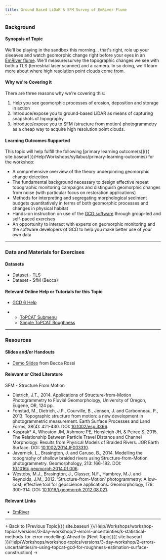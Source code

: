 ```yaml
---
title: Ground Based LiDaR & SFM Survey of EmRiver Flume
---
```


### Background

#### Synopsis of Topic

We'll be playing in the sandbox this morning... that's right, role up your sleeaves and watch geomorphic change right before your eyes in an [EmRiver flume](http://www.emriver.com/?page_id=834). We'll measure/survey the topographic changes we see with both a TLS (terrestrial laser scanner) and a camera.  In so doing, we'll learn more about where high resolution point clouds come from.

#### Why we're Covering it

There are three reasons why we're covering this:

1. Help you see geomorphic processes of erosion, deposition and storage in action
2. Introduce/expose you to ground-based LiDAR as means of capturing snapshots of topography
3. Introduce/expose you to SFM (structure from motion) photogrammetry as a cheap way to acquire high resolution point clouds.

#### Learning Outcomes Supported

This topic will help fulfill the following [primary learning outcome(s)]({{ site.baseurl }}/Help/Workshops/syllabus/primary-learning-outcomes) for the workshop:

- A comprehensive overview of the theory underpinning geomorphic change detection
- The fundamental background necessary to design effective repeat topographic monitoring campaigns and distinguish geomorphic changes from noise (with particular focus on restoration applications)
- Methods for interpreting and segregating morphological sediment budgets quantitatively in terms of both geomorphic processes and changes in physical habitat
- Hands-on instruction on use of the [GCD software](http://www.joewheaton.org/Home/research/software/GCD) through group-led and self-paced exercises
- An opportunity to interact with experts on geomorphic monitoring and the software developers of GCD to help you make better use of your own data

------

### Data and Materials for Exercises

#### Datasets

- [Dataset - TLS ](http://etalweb.joewheaton.org/etal_workshops/GCD/2015_USU/L_GroundBased.zip)
- Dataset - SfM (Becca)

#### Relevant Online Help or Tutorials for this Topic

- [GCD 6 Help](http://gcd6help.joewheaton.org/) 

- - [ToPCAT Submenu](http://gcd6help.joewheaton.org/gcd-command-reference/data-prep-menu/e-topcat-menu)
  - [Simple ToPCAT Roughness](http://gcd6help.joewheaton.org/gcd-command-reference/gcd-analysis-menu/b-roughness-analysis-submenu/i-simple-topcat-roughness)

------

### Resources

#### Slides and/or Handouts

- [Demo Slides](http://etalweb.joewheaton.org/etal_workshops/GCD/2015_USU/L_GCD_SfM_Intro.pdf) from Becca Rossi

#### Relevant or Cited Literature

SFM - Structure From Motion

- Dietrich, J.T., 2014. Applications of Structure-from-Motion Photogrammetry to Fluvial Geomorphology, University of Oregon, Eugene, OR, 124 pp.
- Fonstad, M., Dietrich, J.P., Courville, B., Jensen, J. and Carbonneau, P., 2013. Topographic structure from motion: a new development in photogrammetric measurement. Earth Surface Processes and Land Forms, 38(4): 421-430. DOI: [10.1002/esp.3366](http://dx.doi.org/10.0.3.234/esp.3366).
- Kasprak* A, Wheaton JM, Ashmore PE, Hensleigh JH, & Peirce S. 2015. The Relationship Between Particle Travel Distance and Channel Morphology: Results from Physical Models of Braided Rivers. JGR Earth Surface. DOI: [10.1002/2014JF003310](http://dx.doi.org/10.1002/2014JF003310).
- Javernick, L., Brasington, J. and Caruso, B., 2014. Modelling the topography of shallow braided rivers using Structure-from-Motion photogrammetry. Geomorphology, 213: 166-182. DOI: [10.1016/j.geomorph.2014.01.006](http://dx.doi.org/10.0.3.248/j.geomorph.2014.01.006).
- Westoby, M.J., Brasington, J., Glasser, N.F., Hambrey, M.J. and Reynolds, J.M., 2012. ‘Structure-from-Motion’ photogrammetry: A low-cost, effective tool for geoscience applications. Geomorphology, 179: 300-314. DOI: [10.1016/j.geomorph.2012.08.021](http://dx.doi.org/10.0.3.248/j.geomorph.2012.08.021).

#### Relevant Links

- [EmRiver](http://www.emriver.com/?page_id=834)

------

←Back to [Previous Topic]({{ site.baseurl }}/Help/Workshops/workshop-topics/versions/3-day-workshop/2-errors-uncertainties/k-statistical-methods-for-error-modelling)                Ahead to [Next Topic]({{ site.baseurl }}/Help/Workshops/workshop-topics/versions/3-day-workshop/2-errors-uncertainties/m-using-topcat-gcd-for-roughness-estimation-surface-construction) →